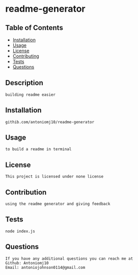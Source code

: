 # readme-generator 

 ## Table of Contents
- [Installation](#installation)
- [Usage](#Usage)
- [License](#License)
- [Contributing](#Contributing)
- [Tests](#Tests)
- [Questions](#Questions)

## Description
    building readme easier
## Installation
    githib.com/antoniomj10/readme-generator
## Usage
    to build a readme in terminal
## License
    This project is licensed under none license
## Contribution
    using the readme generator and giving feedback
## Tests
    node index.js
## Questions
    If you have any additional questions you can reach me at
    Github: Antoniomj10
    Email: antoniojohnson0114@gmail.com